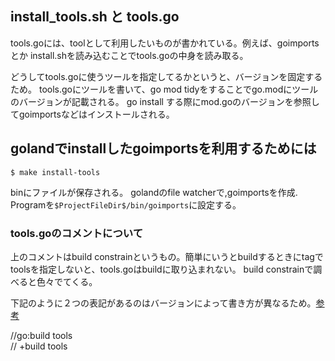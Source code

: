 
## install_tools.sh と tools.go
tools.goには、toolとして利用したいものが書かれている。例えば、goimportsとか
install.shを読み込むことでtools.goの中身を読み取る。

どうしてtools.goに使うツールを指定してるかというと、バージョンを固定するため。
tools.goにツールを書いて、go mod tidyをすることでgo.modにツールのバージョンが記載される。
go install する際にmod.goのバージョンを参照してgoimportsなどはインストールされる。

## golandでinstallしたgoimportsを利用するためには

```shell
$ make install-tools
```

binにファイルが保存される。
golandのfile watcherで,goimportsを作成. Programを`$ProjectFileDir$/bin/goimports`に設定する。


### tools.goのコメントについて
上のコメントはbuild constrainというもの。簡単にいうとbuildするときにtagでtoolsを指定しないと、tools.goはbuildに取り込まれない。
build constrainで調べると色々でてくる。

下記のように２つの表記があるのはバージョンによって書き方が異なるため。[参考](https://future-architect.github.io/articles/20210810a/#build-constraint%E3%81%AE%E3%82%B3%E3%83%A1%E3%83%B3%E3%83%88%E3%81%8C%E5%A4%89%E6%9B%B4)

//go:build tools  
// +build tools

